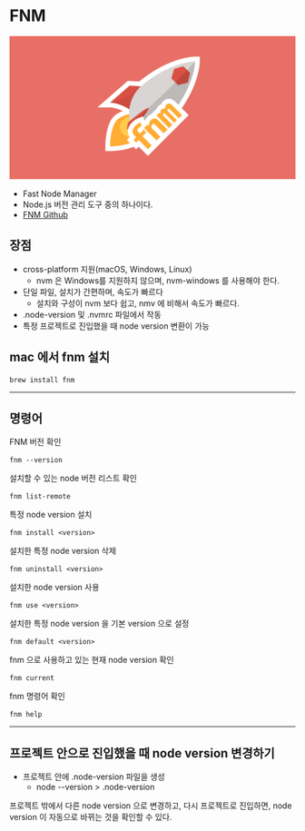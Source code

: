 # FNM

![FNM](/asset/fnm.png)

- Fast Node Manager
- Node.js 버전 관리 도구 중의 하나이다.
- [FNM Github](https://github.com/Schniz/fnm)

## 장점

- cross-platform 지원(macOS, Windows, Linux)
  - nvm 은 Windows를 지원하지 않으며, nvm-windows 를 사용해야 한다.
- 단일 파일, 설치가 간편하며, 속도가 빠르다
  - 설치와 구성이 nvm 보다 쉽고, nmv 에 비해서 속도가 빠르다.
- .node-version 및 .nvmrc 파일에서 작동
- 특정 프로젝트로 진입했을 때 node version 변환이 가능

## mac 에서 fnm 설치

```shell
brew install fnm
```

---

## 명령어

FNM 버전 확인

```shell
fnm --version
```

설치할 수 있는 node 버전 리스트 확인

```shell
fnm list-remote
```

특정 node version 설치

```shell
fnm install <version>
```

설치한 특정 node version 삭제

```shell
fnm uninstall <version>
```

설치한 node version 사용

```shell
fnm use <version>
```

설치한 특정 node version 을 기본 version 으로 설정

```shell
fnm default <version>
```

fnm 으로 사용하고 있는 현재 node version 확인

```shell
fnm current
```

fnm 명령어 확인

```shell
fnm help
```

---

## 프로젝트 안으로 진입했을 때 node version 변경하기

- 프로젝트 안에 .node-version 파일을 생성
  - node --version > .node-version

프로젝트 밖에서 다른 node version 으로 변경하고, 다시 프로젝트로 진입하면,
node version 이 자동으로 바뀌는 것을 확인할 수 있다.
